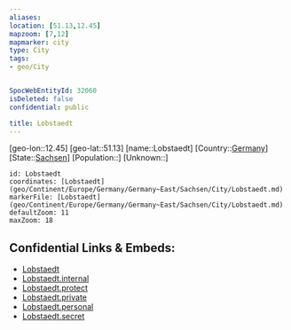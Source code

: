 ```yaml
---
aliases: 
location: [51.13,12.45]
mapzoom: [7,12] 
mapmarker: city 
type: City
tags:
- geo/City


SpocWebEntityId: 32060
isDeleted: false
confidential: public

title: Lobstaedt
---
```

[geo-lon::12.45]
[geo-lat::51.13]
[name::Lobstaedt]
[Country::[Germany](geo/Continent/Europe/Germany.md)]
[State::[Sachsen](geo/Continent/Europe/Germany/Germany~East/Sachsen.md)]
[Population::]
[Unknown::]


```leaflet
id: Lobstaedt
coordinates: [Lobstaedt](geo/Continent/Europe/Germany/Germany~East/Sachsen/City/Lobstaedt.md)
markerFile: [Lobstaedt](geo/Continent/Europe/Germany/Germany~East/Sachsen/City/Lobstaedt.md)
defaultZoom: 11 
maxZoom: 18
```


## Confidential Links & Embeds: 
- [Lobstaedt](../../../../../../../../_public/geo/Continent/Europe/Germany/Germany~East/Sachsen/City/Lobstaedt.md) 
- [Lobstaedt.internal](../../../../../../../../_internal/geo/Continent/Europe/Germany/Germany~East/Sachsen/City/Lobstaedt.internal.md) 
- [Lobstaedt.protect](../../../../../../../../_protect/geo/Continent/Europe/Germany/Germany~East/Sachsen/City/Lobstaedt.protect.md) 
- [Lobstaedt.private](../../../../../../../../_private/geo/Continent/Europe/Germany/Germany~East/Sachsen/City/Lobstaedt.private.md) 
- [Lobstaedt.personal](../../../../../../../../_personal/geo/Continent/Europe/Germany/Germany~East/Sachsen/City/Lobstaedt.personal.md) 
- [Lobstaedt.secret](../../../../../../../../_secret/geo/Continent/Europe/Germany/Germany~East/Sachsen/City/Lobstaedt.secret.md) 

